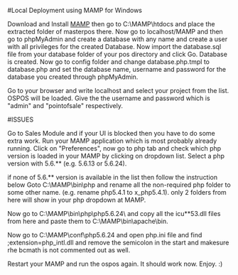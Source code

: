 #Local Deployment using MAMP for Windows


Download and Install [MAMP](http://downloads3.mamp.info/MAMP-PRO-WINDOWS/releases/3.2.2/MAMP_MAMP_PRO_3.2.2.exe) then go to C:\MAMP\htdocs and place the extracted folder of masterpos there. Now go to localhost/MAMP and then go to phpMyAdmin and create a database with any name and create a user with all privileges for the created Database. Now import the database.sql  file from your database folder of your pos directory and click Go. Database is created. Now go to config folder and change database.php.tmpl to database.php and set the database name, username and password for the database you created through phpMyAdmin.    

Go to your browser and write localhost and select your project from the list. OSPOS will be loaded. Give the the username and password which is "admin" and "pointofsale" respectively.   
 
#ISSUES

Go to Sales Module and if your UI is blocked then you have to do some extra work. Run your MAMP application which is most probably already running. Click on "Preferences", now go to php tab and check which php version is loaded in your MAMP by clicking on dropdown list. Select a php version with 5.6.** (e.g. 5.6.13 or 5.6.24).    

if none of 5.6.** version is available in the list then follow the instruction below
Goto C:\MAMP\bin\php and rename all the non-required php folder to some other name. (e.g. rename php5.4.1 to x_php5.4.1). only 2 folders from here will show in your php dropdown at MAMP. 

Now go to C:\MAMP\bin\php\php5.6.24\ and copy all the icu**53.dll files from here and paste them to C:\MAMP\bin\apache\bin. 

Now go to C:\MAMP\conf\php5.6.24 and open php.ini file and find ;extension=php_intl.dll and remove the semicolon in the start and makesure rhe bcmath is not commented out as well.   

Restart your MAMP and run the ospos again. It should work now. Enjoy. :) 

